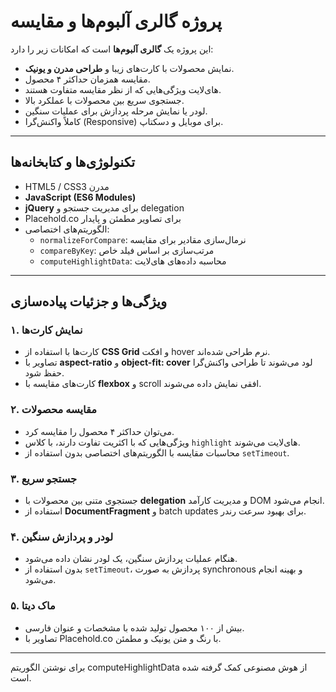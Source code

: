 # پروژه گالری آلبوم‌ها و مقایسه

این پروژه یک **گالری آلبوم‌ها** است که امکانات زیر را دارد:

- نمایش محصولات با کارت‌های زیبا و **طراحی مدرن و یونیک**.
- مقایسه همزمان حداکثر ۴ محصول.
- های‌لایت ویژگی‌هایی که از نظر مقایسه متفاوت هستند.
- جستجوی سریع بین محصولات با عملکرد بالا.
- لودر یا نمایش مرحله پردازش برای عملیات سنگین.
- کاملاً واکنش‌گرا (Responsive) برای موبایل و دسکتاپ.

---

## تکنولوژی‌ها و کتابخانه‌ها

- HTML5 / CSS3 مدرن
- **JavaScript (ES6 Modules)**  
- **jQuery** برای مدیریت جستجو و delegation
- Placehold.co برای تصاویر مطمئن و پایدار
- الگوریتم‌های اختصاصی:
  - `normalizeForCompare`: نرمال‌سازی مقادیر برای مقایسه
  - `compareByKey`: مرتب‌سازی بر اساس فیلد خاص
  - `computeHighlightData`: محاسبه داده‌های های‌لایت

---

## ویژگی‌ها و جزئیات پیاده‌سازی

### ۱. نمایش کارت‌ها
- کارت‌ها با استفاده از **CSS Grid** و افکت hover نرم طراحی شده‌اند.
- تصاویر با **aspect-ratio** و **object-fit: cover** لود می‌شوند تا طراحی واکنش‌گرا حفظ شود.
- کارت‌های مقایسه با **flexbox** و scroll افقی نمایش داده می‌شوند.

### ۲. مقایسه محصولات
- می‌توان حداکثر ۴ محصول را مقایسه کرد.
- ویژگی‌هایی که با اکثریت تفاوت دارند، با کلاس `highlight` های‌لایت می‌شوند.
- محاسبات مقایسه با الگوریتم‌های اختصاصی بدون استفاده از `setTimeout`.

### ۳. جستجو سریع
- جستجوی متنی بین محصولات با **delegation** و مدیریت کارآمد DOM انجام می‌شود.
- استفاده از **DocumentFragment** و batch updates برای بهبود سرعت رندر.

### ۴. لودر و پردازش سنگین
- هنگام عملیات پردازش سنگین، یک لودر نشان داده می‌شود.
- بدون استفاده از `setTimeout`، پردازش به صورت synchronous و بهینه انجام می‌شود.

### ۵. ماک دیتا
- بیش از ۱۰۰ محصول تولید شده با مشخصات و عنوان فارسی.
- تصاویر با Placehold.co با رنگ و متن یونیک و مطمئن.

---
برای نوشتن الگوریتم computeHighlightData از هوش مصنوعی کمک گرفته شده است.
